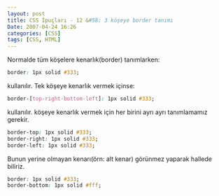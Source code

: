 ```yaml
---
layout: post
title: CSS İpuçları - 12 &#58; 3 köşeye border tanımı
Date: 2007-04-24 16:26
categories: [CSS]
tags: [CSS, HTML]
---
```


Normalde tüm köşelere kenarlık(border) tanımlarken:

```css
border: 1px solid #333;
```

kullanılır. Tek köşeye kenarlık vermek içinse:

```css
border-[top-right-bottom-left]: 1px solid #333;
```

kullanılır. köşeye kenarlık vermek için her birini ayrı ayrı
tanımlamamız gerekir.

```css
border-top: 1px solid #333;
border-right: 1px solid #333;
border-left: 1px solid #333;
```

Bunun yerine olmayan kenarı(örn: alt kenar) görünmez yaparak hallede
biliriz.

```css
border: 1px solid #333;
border-bottom: 1px solid #fff;
```

